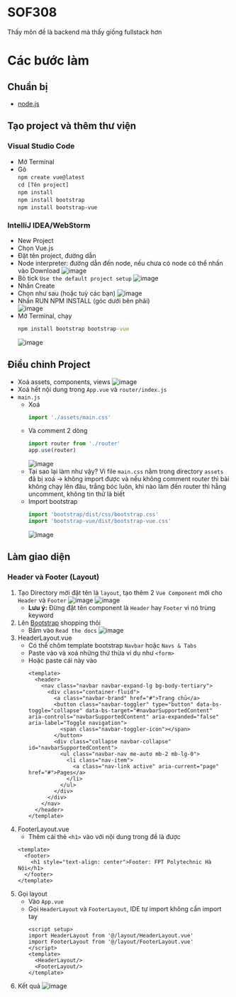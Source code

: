 # SOF308
Thấy môn đề là backend mà thấy giống fullstack hơn
# Các bước làm
## Chuẩn bị
- [node.js](https://nodejs.org/en)
## Tạo project và thêm thư viện
### Visual Studio Code
- Mở Terminal
- Gõ <br/>
```npm create vue@latest``` <br/>
```cd [Tên project]``` <br/>
```npm install``` <br/>
```npm install bootstrap``` <br/>
```npm install bootstrap-vue``` <br/>
### IntelliJ IDEA/WebStorm
- New Project
- Chọn Vue.js
- Đặt tên project, đường dẫn
- Node interpreter: đường dẫn đến node, nếu chưa có node có thể nhấn vào Download
  ![image](https://github.com/user-attachments/assets/99049656-7bb6-48a2-af8d-d539022caad4)
- Bỏ tick `Use the default project setup`
  ![image](https://github.com/user-attachments/assets/c47ff1d9-86c6-4b12-81a0-f2222336be4f)
- Nhấn Create
- Chọn như sau (hoặc tuỳ các bạn)
  ![image](https://github.com/user-attachments/assets/ffe472f4-6d5b-4147-af06-26f8c434d426)
- Nhấn RUN NPM INSTALL (góc dưới bên phải) <br/>
  ![image](https://github.com/user-attachments/assets/35f7947d-74c8-4362-be66-9f04b084ed3f)
- Mở Terminal, chạy
  ```cmd
  npm install bootstrap bootstrap-vue
  ```
  ![image](https://github.com/user-attachments/assets/b915d466-d430-4b13-886d-25d291383e1e)

## Điều chỉnh Project
- Xoá assets, components, views
  ![image](https://github.com/user-attachments/assets/a23c563d-2f03-4a0e-8c38-471088ee7862)
- Xoá hết nội dung trong `App.vue` và `router/index.js`
- `main.js`
  - Xoá
    ```javascript
    import './assets/main.css'
    ```
  - Và comment 2 dòng
    ```javascript
    import router from './router'
    app.use(router)
    ```
    ![image](https://github.com/user-attachments/assets/1d1f4875-3b28-4dee-9031-9de306378028)
  - Tại sao lại làm như vậy? Vì file `main.css` nằm trong directory `assets` đã bị xoá -> không import được và nếu không comment router thì bài không chạy lên đâu, trắng bóc luôn, khi nào làm đến router thì hẵng uncomment, không tin thử là biết
  - Import bootstrap
    ```javascript
    import 'bootstrap/dist/css/bootstrap.css'
    import 'bootstrap-vue/dist/bootstrap-vue.css'
    ```
    ![image](https://github.com/user-attachments/assets/ae4b548f-afd6-4216-960e-29d9588f0b72)

## Làm giao diện
### Header và Footer (Layout)
  1. Tạo Directory mới đặt tên là `layout`, tạo thêm 2 `Vue Component` mới cho `Header` và `Footer`
     ![image](https://github.com/user-attachments/assets/34cba8c6-e9b9-4ed9-a45d-cd2070ef718f)
     ![image](https://github.com/user-attachments/assets/647ffa00-b8b1-4326-931c-dceb2fe5c9d9)
     - **Lưu ý:** Đừng đặt tên component là `Header` hay `Footer` vì nó trùng keyword
  2. Lên [Bootstrap](https://getbootstrap.com/) shopping thôi
     - Bấm vào `Read the docs`
       ![image](https://github.com/user-attachments/assets/e3d54c60-42a1-48e3-9057-dcbcfa0b9643)
  3. HeaderLayout.vue
     - Có thể chôm template bootstrap `Navbar` hoặc `Navs & Tabs`
     - Paste vào và xoá những thứ thừa ví dụ như `<form>`
     - Hoặc paste cái này vào
       ```vue
       <template>
         <header>
           <nav class="navbar navbar-expand-lg bg-body-tertiary">
             <div class="container-fluid">
               <a class="navbar-brand" href="#">Trang chủ</a>
               <button class="navbar-toggler" type="button" data-bs-toggle="collapse" data-bs-target="#navbarSupportedContent" aria-controls="navbarSupportedContent" aria-expanded="false" aria-label="Toggle navigation">
                 <span class="navbar-toggler-icon"></span>
               </button>
               <div class="collapse navbar-collapse" id="navbarSupportedContent">
                 <ul class="navbar-nav me-auto mb-2 mb-lg-0">
                   <li class="nav-item">
                     <a class="nav-link active" aria-current="page" href="#">Pages</a>
                   </li>
                 </ul>
               </div>
             </div>
           </nav>
         </header>
       </template>
       ```
  4. FooterLayout.vue
     - Thêm cái thẻ `<h1>` vào với nội dung trong đề là được
     ```vue
     <template>
       <footer>
         <h1 style="text-align: center">Footer: FPT Polytechnic Hà Nội</h1>
       </footer>
     </template>
     ```
  5. Gọi layout
     - Vào `App.vue`
     - Gọi `HeaderLayout` và `FooterLayout`, IDE tự import không cần import tay
       ```vue
       <script setup>
       import HeaderLayout from '@/layout/HeaderLayout.vue'
       import FooterLayout from '@/layout/FooterLayout.vue'
       </script>
       <template>
         <HeaderLayout/>
         <FooterLayout/>
       </template>
       ```
  6. Kết quả
     ![image](https://github.com/user-attachments/assets/45a8af5f-48bb-4e89-b269-1f24254d49d4)
